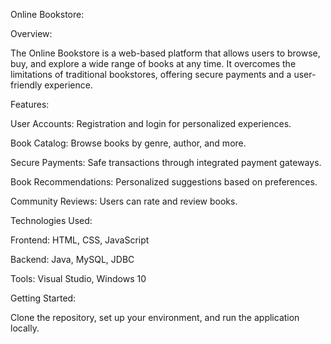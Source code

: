 Online Bookstore:


Overview:

The Online Bookstore is a web-based platform that allows users to browse, buy, and explore a wide range of books at any time. It overcomes the limitations of traditional bookstores, offering secure payments and a user-friendly experience.

Features:

User Accounts: Registration and login for personalized experiences.

Book Catalog: Browse books by genre, author, and more.

Secure Payments: Safe transactions through integrated payment gateways.

Book Recommendations: Personalized suggestions based on preferences.

Community Reviews: Users can rate and review books.


Technologies Used:

Frontend: HTML, CSS, JavaScript

Backend: Java, MySQL, JDBC

Tools: Visual Studio, Windows 10


Getting Started:

Clone the repository, set up your environment, and run the application locally.
